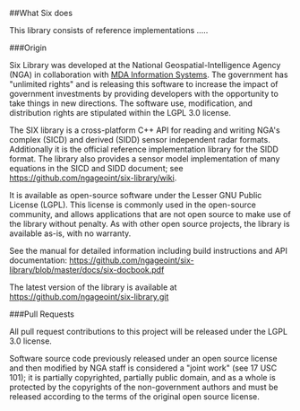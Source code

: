 ##What Six does

This library consists of reference implementations ..... 

###Origin

Six Library was developed at the National Geospatial-Intelligence Agency (NGA) in collaboration with [MDA Information Systems](http://www.mdaus.com/). The government has "unlimited rights" and is releasing this software to increase the impact of government investments by providing developers with the opportunity to take things in new directions. The software use, modification, and distribution rights are stipulated within the LGPL 3.0 license.

The SIX library is a cross-platform C++ API for reading and writing NGA's complex (SICD) and derived (SIDD) sensor independent radar formats. Additionally it is the official reference implementation library for the SIDD format. The library also provides a sensor model implementation of many equations in the SICD and SIDD document; see https://github.com/ngageoint/six-library/wiki. 

It is available as open-source software under the Lesser GNU Public License (LGPL). This license is commonly used in the open-source community, and allows applications that are not open source to make use of the library without penalty. As with other open source projects, the library is available as-is, with no warranty. 

See the manual for detailed information including build instructions and API documentation: https://github.com/ngageoint/six-library/blob/master/docs/six-docbook.pdf

The latest version of the library is available at https://github.com/ngageoint/six-library.git

###Pull Requests

All pull request contributions to this project will be released under the LGPL 3.0 license.

Software source code previously released under an open source license and then modified by NGA staff is considered a "joint work" (see 17 USC 101); it is partially copyrighted, partially public domain, and as a whole is protected by the copyrights of the non-government authors and must be released according to the terms of the original open source license.
